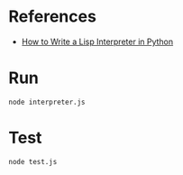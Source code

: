 # References

- [How to Write a Lisp Interpreter in Python](http://norvig.com/lispy.html)

# Run

```
node interpreter.js
```

# Test

```
node test.js
```